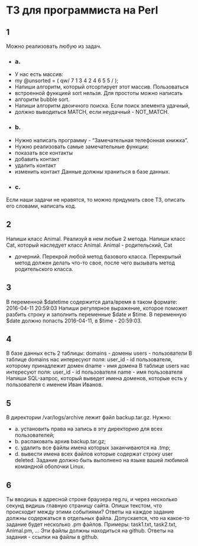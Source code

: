 # ТЗ для программиста на Perl

## 1
Можно реализовать любую из задач.
- ### a.
- У нас есть массив:
- my @unsorted = ( qw/ 7 1 3 4 2 4 6 5 5 / );
- Напиши алгоритм, который отсортирует этот массив. Пользоваться
- встроенной функцией sort нельзя. Для простоты можно написать
- алгоритм bubble sort.
- Напиши алгоритм двоичного поиска. Если поиск элемента удачный,
- должно выводиться MATCH, если неудачный - NOT_MATCH.
- ### b.
- Нужно написать программу - “Замечательная телефонная книжка”.
- Нужно реализовать самые замечательные функции:
- показать все контакты
- добавить контакт
- удалить контакт
- изменить контакт
Данные должны храниться в базе данных.
- ### c.
Если наши задачи не нравятся, то можно придумать свое ТЗ, описать
его словами, написать код.
## 2
Напиши класс Animal. Реализуй в нем любые 2 метода.
Напиши класс Cat, который наследует класс Animal. Animal - родительский, Cat
- дочерний. Перекрой любой метод базового класса. Перекрытый метод должен
делать что-то свое, после чего вызывать метод родительского класса.
## 3
В переменной $datetime содержится дата/время в таком формате:
2016-04-11 20:59:03
Напиши регулярное выражение, которое поможет разбить строку и заполнить
переменные $date и $time. В переменную $date должно попасть 2016-04-11, в
$time - 20:59:03.
## 4
В базе данных есть 2 таблицы:
domains - домены
users - пользователи
В таблице domains нас интересуют поля:
user_id - id пользователя, которому принадлежит домен
dname - имя домена
В таблице users нас интересуют поля:
user_id - id пользователя
name - имя пользователя
Напиши SQL-запрос, который выведет имена доменов, которые есть у
пользователя с именем Иван Иванов.
## 5
В директории /var/logs/archive лежит файл backup.tar.gz. Нужно:
- a.
установить права на запись в эту директорию для всех пользователей;
- b.
распаковать архив backup.tar.gz;
- c.
удалить все файлы имена которых заканчиваются на .tmp;
- d.
вывести имена всех файлов которые содержат строку user deleted.
Задание должно быть выполнено на языке вашей любимой командной
оболочки Linux.
## 6
Ты вводишь в адресной строке браузера reg.ru, и через несколько секунд
видишь главную страницу сайта. Опиши текстом, что происходит между этими
событиями?
Ответы на каждое задание должны содержаться в отдельных файла. Допускается, что
на какое-то задание будет несколько .pm файлов. Примеры: task1.txt, task2.txt,
Animal.pm, … Эти файлы должны находиться на github. Ответы на задания - ссылки на
файлы в github.